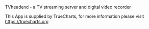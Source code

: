 
TVheadend - a TV streaming server and digital video recorder

This App is supplied by TrueCharts, for more information please visit https://truecharts.org
